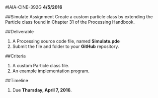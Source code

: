#IAIA-CINE-392G
**4/5/2016**

##Simulate Assignment
Create a custom particle class by extending the Particle class found in Chapter 31 of the Processing Handbook.

##Deliverable  
1. A Processing source code file, named **Simulate.pde**  
2. Submit the file and folder to your **GitHub** repository.  

##Criteria
1. A custom Particle class file.
2. An example implementation program.

##Timeline
1. Due **Thursday, April 7, 2016**.
